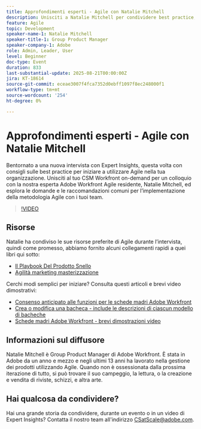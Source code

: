 ```yaml
---
title: Approfondimenti esperti - Agile con Natalie Mitchell
description: Unisciti a Natalie Mitchell per condividere best practice, risorse e suggerimenti di Agile per implementare correttamente Agile con i tuoi team Workfront.
feature: Agile
topic: Development
speaker-name-1: Natalie Mitchell
speaker-title-1: Group Product Manager
speaker-company-1: Adobe
role: Admin, Leader, User
level: Beginner
doc-type: Event
duration: 833
last-substantial-update: 2025-08-21T00:00:00Z
jira: KT-18614
source-git-commit: eceae3007f4fca7352d0ebff1097f8ec248000f1
workflow-type: tm+mt
source-wordcount: '254'
ht-degree: 0%

---
```



# Approfondimenti esperti - Agile con Natalie Mitchell

Bentornato a una nuova intervista con Expert Insights, questa volta con consigli sulle best practice per iniziare a utilizzare Agile nella tua organizzazione. Unisciti al tuo CSM Workfront on-demand per un colloquio con la nostra esperta Adobe Workfront Agile residente, Natalie Mitchell, ed esplora le domande e le raccomandazioni comuni per l’implementazione della metodologia Agile con i tuoi team.

>[!VIDEO](https://video.tv.adobe.com/v/3469891/?learn=on&enablevpops)

## Risorse

Natalie ha condiviso le sue risorse preferite di Agile durante l’intervista, quindi come promesso, abbiamo fornito alcuni collegamenti rapidi a quei libri qui sotto:
* [Il Playbook Del Prodotto Snello](https://leanproductplaybook.com/)
* [Agilità marketing masterizzazione](https://masteringmarketingagility.com/)

Cerchi modi semplici per iniziare? Consulta questi articoli e brevi video dimostrativi:

* [Consenso anticipato alle funzioni per le schede madri Adobe Workfront](https://experienceleague.adobe.com/docs/workfront/using/agile/boards-in-workfront/boards-early-feature-opt-in.html?lang=it)
* [Crea o modifica una bacheca - include le descrizioni di ciascun modello di bacheche](https://experienceleague.adobe.com/docs/workfront/using/agile/boards-in-workfront/create-edit-board.html?lang=it)
* [Schede madri Adobe Workfront - brevi dimostrazioni video](https://experienceleague.adobe.com/docs/workfront/using/agile/boards-in-workfront/boards-video-demonstrations.html?lang=it)

## Informazioni sul diffusore

Natalie Mitchell è Group Product Manager di Adobe Workfront. È stata in Adobe da un anno e mezzo e negli ultimi 13 anni ha lavorato nella gestione dei prodotti utilizzando Agile. Quando non è ossessionata dalla prossima iterazione di tutto, si può trovare il suo campeggio, la lettura, o la creazione e vendita di riviste, schizzi, e altra arte.

## Hai qualcosa da condividere?

Hai una grande storia da condividere, durante un evento o in un video di Expert Insights? Contatta il nostro team all&#39;indirizzo [CSatScale@adobe.com](mailto:CSatScale@adobe.com).
